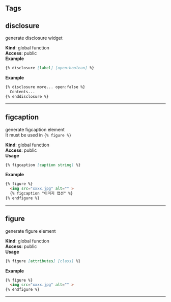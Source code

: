 ## Tags

<a name="disclosure"></a>

## disclosure
generate disclosure widget

**Kind**: global function  
**Access**: public  
**Example**  
```markdown
{% disclosure [label] [open:boolean] %}
```
**Example**  
```markdown
{% disclosure more... open:false %}
  Contents...
{% enddisclosure %}
```

* * *

<a name="figcaption"></a>

## figcaption
generate figcaption element <br>
It must be used in `{% figure %}`

**Kind**: global function  
**Access**: public  
**Usage**  
```markdown
{% figcaption [caption string] %}
```
**Example**  
```markdown
{% figure %}
  <img src="xxxx.jpg" alt="" >
  {% figcaption "이미지 캡션" %}
{% endfigure %}
```

* * *

<a name="figure"></a>

## figure
generate figure element

**Kind**: global function  
**Access**: public  
**Usage**  
```markdown
{% figure [attributes] [class] %}
```
**Example**  
```markdown
{% figure %}
  <img src="xxxx.jpg" alt="" >
{% endfigure %}
```

* * *
